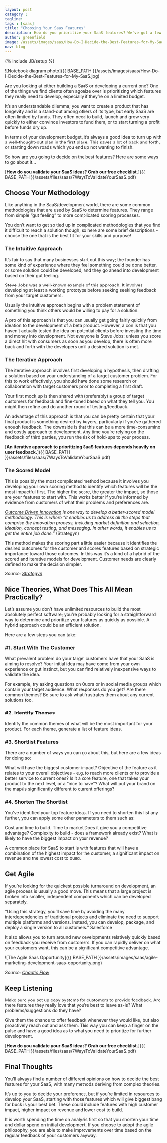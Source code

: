 ```yaml
---
layout: post
category :
tagline:
tags : [saas]
title: "Choosing Your Saas Features"
description: How do you prioritize your SaaS features? We’ve got a few ideas.
author: greenfield
image: /assets/images/saas/How-Do-I-Decide-the-Best-Features-for-My-SaaS.jpg
nav: blog
---
```

{% include JB/setup %}

![Notebook diagram photo]({{ BASE_PATH }}/assets/images/saas/How-Do-I-Decide-the-Best-Features-for-My-SaaS.jpg)


Are you looking at either building a SaaS or developing a current one? One of the things we find clients often agonize over is prioritizing which features they really need to develop, especially if they’re on a limited budget.

It’s an understandable dilemma; you want to create a product that has longevity and is a stand-out among others of its type, but early SaaS are often limited by funds. They often need to build, launch and grow very quickly to either convince investors to fund them, or to start turning a profit before funds dry up.

In terms of your development budget, it’s always a good idea to turn up with a well-thought-out plan in the first place. This saves a lot of back and forth, or starting down roads which you end up not wanting to finish.

So how are you going to decide on the best features? Here are some ways to go about it…

[**How do you validate your SaaS ideas? Grab our free checklist.**]({{ BASE_PATH }}/assets/files/saas/7WaysToValidateYourSaaS.pdf)

## Choose Your Methodology

Like anything in the SaaS/development world, there are some common methodologies that are used by SaaS to determine features. They range from simple “gut feeling” to more complicated scoring processes.

You don’t want to get so tied up in complicated methodologies that you find it difficult to reach a solution though, so here are some brief descriptions - choose the one that is the best fit for your skills and purpose!

### The Intuitive Approach

It’s fair to say that many businesses start out this way; the founder has some kind of experience where they feel something could be done better, or some solution could be developed, and they go ahead into development based on their gut feeling.

Steve Jobs was a well-known example of this approach. It involves developing at least a working prototype before seeking seeking feedback from your target customers.

Usually the intuitive approach begins with a problem statement of something you think others would be willing to pay for a solution.

A pro of this approach is that you can usually get going fairly quickly from ideation to the development of a beta product. However, a con is that you haven’t actually tested the idea on potential clients before investing the time and money into development. Not everyone is Steve Jobs: unless you score a direct hit with consumers as soon as you develop, there is often more back and forth with the developers until a desired solution is met.

### The Iterative Approach

The iterative approach involves first developing a hypothesis, then drafting a solution based on your understanding of a target customer problem. For this to work effectively, you should have done some research or collaboration with target customers prior to completing a first draft.

Your first mock up is then shared with (preferably) a group of target customers for feedback and fine-tuned based on what they tell you. You might then refine and do another round of testing/feedback.

An advantage of this approach is that you can be pretty certain that your final product is something desired by buyers, particularly if you’ve gathered enough feedback. The downside is that this can be a more time-consuming and costly approach to development. Any time you’re relying on the feedback of third parties, you run the risk of hold-ups to your process.

[**An iterative approach to prioritizing SaaS features depends heavily on user feedback.**]({{ BASE_PATH }}/assets/files/saas/7WaysToValidateYourSaaS.pdf)

### The Scored Model

This is possibly the most complicated method because it involves you developing your own scoring method to identify which features will be the most impactful first. The higher the score, the greater the impact, so those are your features to start with. This works better if you’re informed by evidence from customers of what their problems and preferences are.

*[Outcome Driven Innovation](https://strategyn.com/white-papers/what-is-outcome-driven-innovation/) is one way to develop a better-scored model methodology. This is where “it enables us to address all the steps that comprise the innovation process, including market definition and selection, ideation, concept testing, and messaging. In other words, it enables us to get the entire job done.”* (Strategyn)

This method makes the scoring part a little easier because it identifies the desired outcomes for the customer and scores features based on strategic importance toward those outcomes. In this way it’s a kind of a hybrid of the scored and iterative models for development. Customer needs are clearly defined to make the decision simpler.

*Source: [Strategyn](https://strategyn.com/customer-needs/)*

## Nice Theories, What Does This All Mean Practically?

Let’s assume you don’t have unlimited resources to build the most absolutely perfect software; you’re probably looking for a straightforward way to determine and prioritize your features as quickly as possible. A hybrid approach could be an efficient solution.

Here are a few steps you can take:

### \#1. Start With The Customer

What prevalent problem do your target customers have that your SaaS is aiming to resolve? Your initial idea may have come from your own experience or gut instinct, but you can find relatively inexpensive ways to validate the idea.

For example, try asking questions on Quora or in social media groups which contain your target audience. What responses do you get? Are there common themes? Be sure to ask what frustrates them about any current solutions too.

### \#2. Identify Themes

Identify the common themes of what will be the most important for your product. For each theme, generate a list of feature ideas.

### \#3. Shortlist Features

There are a number of ways you can go about this, but here are a few ideas for doing so:

What will have the biggest customer impact?
Objective of the feature as it relates to your overall objectives - e.g. to reach more clients or to provide a better service to current ones?
Is it a core feature, one that takes your product to the next level, or a “nice to have”?
What will put your brand on the map/is significantly different to current offerings?

### \#4. Shorten The Shortlist

You’ve identified your top feature ideas. If you need to shorten this list any further, you can apply some other parameters to them such as:

Cost and time to build.
Time to market
Does it give you a competitive advantage?
Complexity to build - does a framework already exist?
What is likely to have the biggest impact on your revenue?

A common place for SaaS to start is with features that will have a combination of the highest impact for the customer, a significant impact on revenue and the lowest cost to build.

## Get Agile

If you’re looking for the quickest possible turnaround on development, an agile process is usually a good move. This means that a large project is broken into smaller, independent components which can be developed separately.

“Using this strategy, you’ll save time by avoiding the many interdependencies of traditional projects and eliminate the need to support multiple platforms and versions. Instead, you can develop, package, and deploy a single version to all customers.” Salesforce

It also allows you to turn around new developments relatively quickly based on feedback you receive from customers. If you can rapidly deliver on what your customers want, this can be a significant competitive advantage.

![The Agile Saas Opportunity]({{ BASE_PATH }}/assets/images/saas/agile-marketing-development-saas-opportunity.png)

*Source: [Chaotic Flow](http://chaotic-flow.com/the-missed-opportunity-of-agile-saas/)*

## Keep Listening

Make sure you set up easy systems for customers to provide feedback. Are there features they really love that you’re best to leave as-is? What problems/suggestions do they have?

Give them the chance to offer feedback whenever they would like, but also proactively reach out and ask them. This way you can keep a finger on the pulse and have a good idea as to what you need to prioritize for further development.

[**How do you validate your SaaS ideas? Grab our free checklist.**]({{ BASE_PATH }}/assets/files/saas/7WaysToValidateYourSaaS.pdf)

## Final Thoughts

You’ll always find a number of different opinions on how to decide the best features for your SaaS, with many methods deriving from complex theories.

It’s up to you to decide your preference, but if you’re limited in resources to develop your SaaS, starting with those features which will give biggest bang for buck is your best bet. These could include features with high customer impact, higher impact on revenue and lower cost to build.

It is worth spending the time on analysis first so that you shorten your time and dollar spend on initial development. If you choose to adopt the agile philosophy, you are able to make improvements over time based on the regular feedback of your customers anyway.
